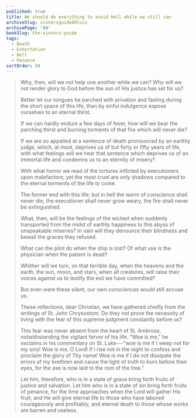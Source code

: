 ```yaml
---
published: true
title: We should do everything to avoid Hell while we still can
archiveSlug: sinnersguide00luis
archivePage: '94'
bookSlug: the-sinners-guide
tags:
  - Death
  - Exhortation
  - Hell
  - Penance
sortOrder: 58
---
```


> Why, then, will we not help one another while we can? Why will we not render glory to God before the sun of His justice has set for us?
>
> Better let our tongues be parched with privation and fasting during the short space of this life, than by sinful indulgence expose ourselves to an eternal thirst.
>
> If we can hardly endure a few days of fever, how will we bear the parching thirst and burning torments of that fire which will never die?
>
> If we are so appalled at a sentence of death pronounced by an earthly judge, which, at most, deprives us of but forty or fifty years of life, with what feelings will we hear that sentence which deprives us of an immortal life and condemns us to an eternity of misery?
>
> With what horror we read of the tortures inflicted by executioners upon malefactors; yet the most cruel are only shadows compared to the eternal torments of the life to come.
>
> The former end with this life; but in hell the worm of conscience shall never die, the executioner shall never grow weary, the fire shall never be extinguished.
>
> What, then, will be the feelings of the wicked when suddenly transported from the midst of earthly happiness to this abyss of unspeakable miseries? In vain will they denounce their blindness and bewail the graces they refused.
>
> What can the pilot do when the ship is lost? Of what use is the physician when the patient is dead?
>
> Whither will we turn, on that terrible day, when the heavens and the earth, the sun, moon, and stars, when all creatures, will raise their voices against us to testify the evil we have committed?
>
> But even were these silent, our own consciences would still accuse us.
>
> These reflections, dear Christian, we have gathered chiefly from the writings of St. John Chrysostom. Do they not prove the necessity of living with the fear of this supreme judgment constantly before us?
>
> This fear was never absent from the heart of St. Ambrose, notwithstanding the vigilant fervor of his life. "Woe is me," he exclaims in his commentary on St. Luke---"woe is me if I weep not for my sins! Woe is me, O Lord! if I rise not in the night to confess and proclaim the glory of Thy name! Woe is me if I do not dissipate the errors of my brethren and cause the light of truth to burn before their eyes, for the axe is now laid to the root of the tree."
>
> Let him, therefore, who is in a state of grace bring forth fruits of justice and salvation. Let him who is in a state of sin bring forth fruits of penance, for the time approaches when the Lord will gather His fruit; and He will give eternal life to those who have labored courageously and profitably, and eternal death to those whose works are barren and useless.
